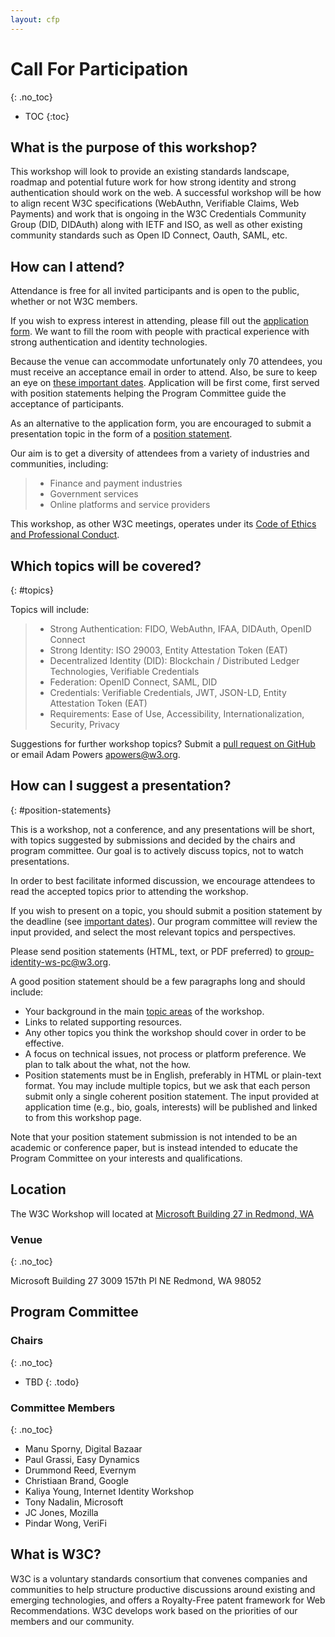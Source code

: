 ```yaml
---
layout: cfp
---
```


# Call For Participation
{: .no_toc}

* TOC
{:toc}

## What is the purpose of this workshop?

This workshop will look to provide an existing standards landscape, roadmap and potential future work for how strong identity and strong authentication should work on the web. A successful workshop will be how to align recent W3C specifications  (WebAuthn, Verifiable Claims, Web Payments) and work that is ongoing in the W3C Credentials Community Group (DID, DIDAuth) along with IETF and ISO, as well as other existing community standards such as Open ID Connect, Oauth, SAML, etc.

## How can I attend?

Attendance is free for all invited participants and is open to the public, whether or not W3C members.

If you wish to express interest in attending, please fill out the [application form](https://www.w3.org/2002/09/wbs/1/authn-identity-ws-2018/). We want to fill the room with people with practical experience with strong authentication and identity technologies.

Because the venue can accommodate unfortunately only 70 attendees, you must receive an acceptance email in order to attend. Also, be sure to keep an eye on [these important dates](#dates). Application will be first come, first served with position statements helping the Program Committee guide the acceptance of participants.

As an alternative to the application form, you are encouraged to submit a presentation topic in the form of a [position statement](#position-statements).

Our aim is to get a diversity of attendees from a variety of industries and communities, including:

> * Finance and payment industries
> * Government services
> * Online platforms and service providers

This workshop, as other W3C meetings, operates under its [Code of Ethics and Professional Conduct](https://www.w3.org/Consortium/cepc/).

## Which topics will be covered?
{: #topics}

Topics will include:

> * Strong Authentication: FIDO, WebAuthn, IFAA, DIDAuth, OpenID Connect
> * Strong Identity: ISO 29003, Entity Attestation Token (EAT)
> * Decentralized Identity (DID): Blockchain / Distributed Ledger Technologies, Verifiable Credentials
> * Federation: OpenID Connect, SAML, DID
> * Credentials: Verifiable Credentials, JWT, JSON-LD, Entity Attestation Token (EAT)
> * Requirements: Ease of Use, Accessibility, Internationalization, Security, Privacy

Suggestions for further workshop topics? Submit a [pull request on GitHub](https://github.com/w3c/strong-authentication-and-identity-workshop/pulls) or email Adam Powers <apowers@w3.org>.


## How can I suggest a presentation?
{: #position-statements}

This is a workshop, not a conference, and any presentations will be short, with topics suggested by submissions and decided by the chairs and program committee. Our goal is to actively discuss topics, not to watch presentations.

In order to best facilitate informed discussion, we encourage attendees to read the accepted topics prior to attending the workshop.


If you wish to present on a topic, you should submit a position statement by the deadline (see [important dates](#dates)). Our program committee will review the input provided, and select the most relevant topics and perspectives.

Please send position statements (HTML, text, or PDF preferred) to <a href="mailto:group-identity-ws-pc@w3.org">group-identity-ws-pc@w3.org</a>. 

A good position statement should be a few paragraphs long and should include:

* Your background in the main [topic areas](#topics) of the workshop.
* Links to related supporting resources.
* Any other topics you think the workshop should cover in order to be effective.
* A focus on technical issues, not process or platform preference. We plan to talk about the what, not the how.
* Position statements must be in English, preferably in HTML or plain-text format. You may include multiple topics, but we ask that each person submit only a single coherent position statement. The input provided at application time (e.g., bio, goals, interests) will be published and linked to from this workshop page.

Note that your position statement submission is not intended to be an academic or conference paper, but is instead intended to educate the Program Committee on your interests and qualifications.

## Location

The W3C Workshop will located at [Microsoft Building 27 in Redmond, WA](https://www.google.com/maps/place/Microsoft+Building+27/@47.6359932,-122.1303004,15z/data=!4m5!3m4!1s0x0:0x653491b168159bfa!8m2!3d47.6359932!4d-122.1303004)

### Venue
{: .no_toc}

Microsoft Building 27
3009 157th Pl NE
Redmond, WA 98052

## Program Committee

### Chairs
{: .no_toc}

* TBD
{: .todo}

### Committee Members
{: .no_toc}

* Manu Sporny, Digital Bazaar
* Paul Grassi, Easy Dynamics
* Drummond Reed, Evernym
* Christiaan Brand, Google
* Kaliya Young, Internet Identity Workshop
* Tony Nadalin, Microsoft
* JC Jones, Mozilla
* Pindar Wong, VeriFi

## What is W3C?

W3C is a voluntary standards consortium that convenes companies and communities to help structure productive discussions around existing and emerging technologies, and offers a Royalty-Free patent framework for Web Recommendations. W3C develops work based on the priorities of our members and our community.
